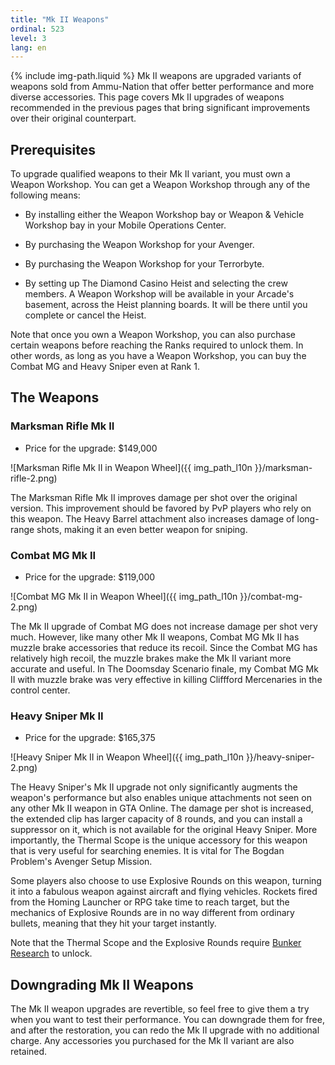 ```yaml
---
title: "Mk II Weapons"
ordinal: 523
level: 3
lang: en
---
```

{% include img-path.liquid %}
Mk II weapons are upgraded variants of weapons sold from Ammu-Nation that offer
better performance and more diverse accessories. This page covers Mk II
upgrades of weapons recommended in the previous pages that bring significant
improvements over their original counterpart.

## Prerequisites

To upgrade qualified weapons to their Mk II variant, you must own a Weapon
Workshop. You can get a Weapon Workshop through any of the following means:

- By installing either the Weapon Workshop bay or Weapon & Vehicle Workshop bay
  in your Mobile Operations Center.

- By purchasing the Weapon Workshop for your Avenger.

- By purchasing the Weapon Workshop for your Terrorbyte.

- By setting up The Diamond Casino Heist and selecting the crew members. A
  Weapon Workshop will be available in your Arcade's basement, across the Heist
  planning boards. It will be there until you complete or cancel the Heist.

Note that once you own a Weapon Workshop, you can also purchase certain weapons
before reaching the Ranks required to unlock them. In other words, as long as
you have a Weapon Workshop, you can buy the Combat MG and Heavy Sniper even at
Rank 1.

## The Weapons

### Marksman Rifle Mk II

- Price for the upgrade: $149,000

![Marksman Rifle Mk II in Weapon
Wheel]({{ img_path_l10n }}/marksman-rifle-2.png)

The Marksman Rifle Mk II improves damage per shot over the original version.
This improvement should be favored by PvP players who rely on this weapon. The
Heavy Barrel attachment also increases damage of long-range shots, making it an
even better weapon for sniping.

### Combat MG Mk II

- Price for the upgrade: $119,000

![Combat MG Mk II in Weapon Wheel]({{ img_path_l10n }}/combat-mg-2.png)

The Mk II upgrade of Combat MG does not increase damage per shot very much.
However, like many other Mk II weapons, Combat MG Mk II has muzzle brake
accessories that reduce its recoil. Since the Combat MG has relatively high
recoil, the muzzle brakes make the Mk II variant more accurate and useful. In
The Doomsday Scenario finale, my Combat MG Mk II with muzzle brake was very
effective in killing Cliffford Mercenaries in the control center.

### Heavy Sniper Mk II

- Price for the upgrade: $165,375

![Heavy Sniper Mk II in Weapon Wheel]({{ img_path_l10n }}/heavy-sniper-2.png)

The Heavy Sniper's Mk II upgrade not only significantly augments the weapon's
performance but also enables unique attachments not seen on any other Mk II
weapon in GTA Online. The damage per shot is increased, the extended clip has
larger capacity of 8 rounds, and you can install a suppressor on it, which is
not available for the original Heavy Sniper. More importantly, the Thermal
Scope is the unique accessory for this weapon that is very useful for searching
enemies. It is vital for The Bogdan Problem's Avenger Setup Mission.

Some players also choose to use Explosive Rounds on this weapon, turning it
into a fabulous weapon against aircraft and flying vehicles. Rockets fired from
the Homing Launcher or RPG take time to reach target, but the mechanics of
Explosive Rounds are in no way different from ordinary bullets, meaning that
they hit your target instantly.

Note that the Thermal Scope and the Explosive Rounds require [Bunker
Research](null) to unlock.

## Downgrading Mk II Weapons

The Mk II weapon upgrades are revertible, so feel free to give them a try when
you want to test their performance. You can downgrade them for free, and after
the restoration, you can redo the Mk II upgrade with no additional charge. Any
accessories you purchased for the Mk II variant are also retained.
